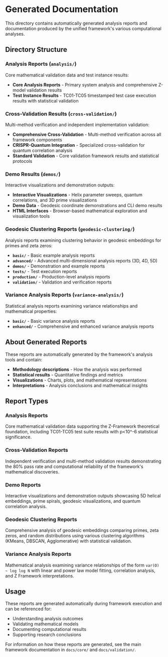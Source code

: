 # Generated Documentation

This directory contains automatically generated analysis reports and documentation produced by the unified framework's various computational analyses.

## Directory Structure

### Analysis Reports (`analysis/`)

Core mathematical validation data and test instance results:

- **Core Analysis Reports** - Primary system analysis and comprehensive Z-model validation results
- **Test Instance Results** - TC01-TC05 timestamped test case execution results with statistical validation

### Cross-Validation Results (`cross-validation/`)

Multi-method verification and independent implementation validation:

- **Comprehensive Cross-Validation** - Multi-method verification across all framework components
- **CRISPR-Quantum Integration** - Specialized cross-validation for quantum correlation analysis
- **Standard Validation** - Core validation framework results and statistical protocols

### Demo Results (`demos/`)

Interactive visualizations and demonstration outputs:

- **Interactive Visualizations** - Helix parameter sweeps, quantum correlations, and 3D prime visualizations
- **Demo Data** - Geodesic coordinate demonstrations and CLI demo results
- **HTML Interfaces** - Browser-based mathematical exploration and visualization tools

### Geodesic Clustering Reports (`geodesic-clustering/`)

Analysis reports examining clustering behavior in geodesic embeddings for primes and zeta zeros:

- **`basic/`** - Basic example analysis reports
- **`advanced/`** - Advanced multi-dimensional analysis reports (3D, 4D, 5D)
- **`demos/`** - Demonstration and example reports  
- **`tests/`** - Test execution reports
- **`production/`** - Production-level analysis reports
- **`validation/`** - Validation and verification reports

### Variance Analysis Reports (`variance-analysis/`)

Statistical analysis reports examining variance relationships and mathematical properties:

- **`basic/`** - Basic variance analysis reports
- **`enhanced/`** - Comprehensive and enhanced variance analysis reports

## About Generated Reports

These reports are automatically generated by the framework's analysis tools and contain:

- **Methodology descriptions** - How the analysis was performed
- **Statistical results** - Quantitative findings and metrics
- **Visualizations** - Charts, plots, and mathematical representations
- **Interpretations** - Analysis conclusions and mathematical insights

## Report Types

### Analysis Reports
Core mathematical validation data supporting the Z-Framework theoretical foundation, including TC01-TC05 test suite results with p<10^-6 statistical significance.

### Cross-Validation Reports
Independent verification and multi-method validation results demonstrating the 80% pass rate and computational reliability of the framework's mathematical discoveries.

### Demo Reports
Interactive visualizations and demonstration outputs showcasing 5D helical embeddings, prime spirals, geodesic visualizations, and quantum correlation analysis.

### Geodesic Clustering Reports
Comprehensive analysis of geodesic embeddings comparing primes, zeta zeros, and random distributions using various clustering algorithms (KMeans, DBSCAN, Agglomerative) with statistical validation.

### Variance Analysis Reports  
Mathematical analysis examining variance relationships of the form `var(O) ~ log log N` with linear and power law model fitting, correlation analysis, and Z Framework interpretations.

## Usage

These reports are generated automatically during framework execution and can be referenced for:
- Understanding analysis outcomes
- Validating mathematical models
- Documenting computational results
- Supporting research conclusions

For information on how these reports are generated, see the main framework documentation in `docs/core/` and `docs/validation/`.